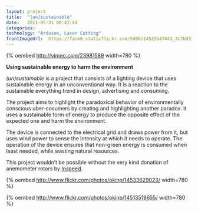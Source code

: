 ```yaml
---
layout: project
title:  "(un)sustainable"
date:   2011-05-31 00:42:44
categories: 
technology: "Arduino, Laser Cutting"
frontImageUrl:  https://farm6.staticflickr.com/5490/14525647443_3c7b93742e_o.png
---
```


{% oembed http://vimeo.com/23981589 width=780 %}

**Using sustainable energy to harm the environment**

*(un)sustainable* is a project that consists of a lighting device that uses sustainable energy in an unconventional way. It is a reaction to the sustainable everything trend in design, advertising and consuming.

The project aims to highlight the paradoxical behavior of environmentally conscious uber-cosumers by creating and highlighting another paradox. It uses a sustainable form of energy to produce the opposite effect of the expected one and harm the environment.

The device is connected to the electrical grid and draws power from it, but uses wind power to sense the intensity at which it needs to operate. The operation of the device ensures that non-green energy is consumed when least needed, while wasting natural resources.

This project wouldn’t be possible without the very kind donation of anemometer rotors by [Inspeed][inspeed].

{% oembed http://www.flickr.com/photos/okinp/14533629023/ width=780 %}

{% oembed http://www.flickr.com/photos/okinp/14513519655/ width=780 %}

[inspeed]: http://inspeed.com/